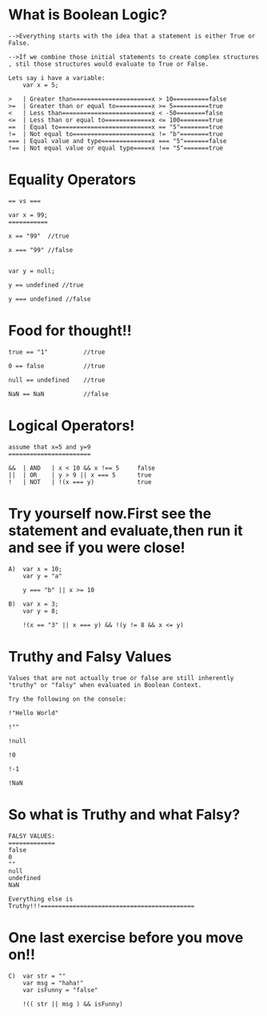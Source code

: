 What is Boolean Logic?
===========================================================================

	-->Everything starts with the idea that a statement is either True or False.

	-->If we combine those initial statements to create complex structures , stil those structures would evaluate to True or False.

	Lets say i have a variable:
		var x = 5;

	>	| Greater than======================x > 10==========false
	>=	| Greater than or equal to==========x >= 5==========true
	<	| Less than=========================x < -50========false
	<=	| Less than or equal to=============x <= 100========true
	==	| Equal to==========================x == "5"========true
	!=	| Not equal to======================x != "b"========true
	===	| Equal value and type==============x === "5"=======false
	!==	| Not equal value or equal type=====x !== "5"=======true

Equality Operators
===========================================================================
    == vs ===

    var x = 99;
    ===========

	x == "99"  //true

	x === "99" //false


	var y = null;

	y == undefined //true

	y === undefined //false

Food for thought!!
===========================================================================
	true == "1"          //true

	0 == false           //true

	null == undefined    //true

	NaN == NaN           //false


Logical Operators!
===========================================================================
	assume that x=5 and y=9
	=======================

	&&	| AND	| x < 10 && x !== 5		false
	||	| OR	| y > 9 || x === 5		true
	!	| NOT	| !(x === y)			true

Try yourself now.First see the statement and evaluate,then run it and see if you were close!
===========================================================================
	A) 	var x = 10;
		var y = "a"

		y === "b" || x >= 10

	B)  var x = 3;
		var y = 8;

		!(x == "3" || x === y) && !(y != 8 && x <= y)

Truthy and Falsy Values
===========================================================================

	Values that are not actually true or false are still inherently "truthy" or "falsy" when evaluated in Boolean Context.

	Try the following on the console:

	!"Hello World"

	!""

	!null

	!0

	!-1

	!NaN

So what is Truthy and what Falsy?
===========================================================================
	FALSY VALUES:
	=============
	false
	0
	""
	null
	undefined
	NaN 

	Everything else is Truthy!!!===========================================


One last exercise before you move on!!
===========================================================================
	C)	var str = ""
		var msg = "haha!"
		var isFunny = "false"

		!(( str || msg ) && isFunny)